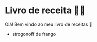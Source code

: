 # Livro de receita :man_cook:

Olá! Bem vindo ao meu livro de receitas :hamburger:



- strogonoff de frango










